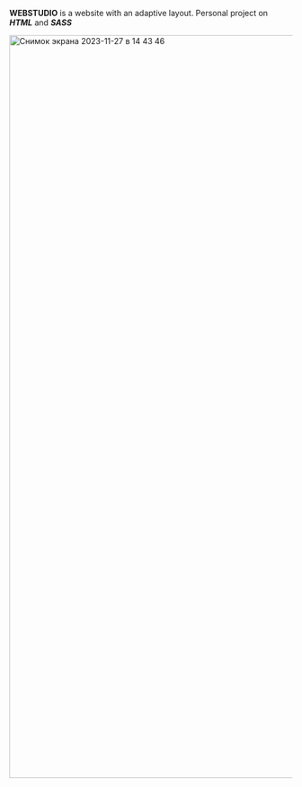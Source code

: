 **WEBSTUDIO** is a website with an adaptive layout. Personal project on ***HTML*** and ***SASS***

<img width="1320" alt="Снимок экрана 2023-11-27 в 14 43 46" src="https://github.com/tilugdmytro/webstudio-markup/assets/78915791/fc144f01-5495-472e-90fb-ca56155fb998">
